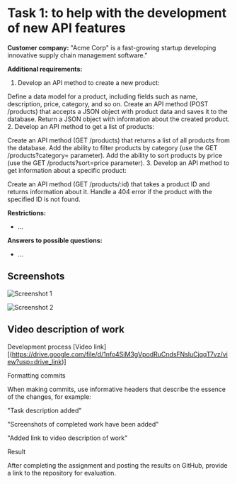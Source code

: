 

# Task 1: to help with the development of new API features

**Customer company:** "Acme Corp" is a fast-growing startup developing innovative supply chain management software."

**Additional requirements:**

1. Develop an API method to create a new product:

Define a data model for a product, including fields such as name, description, price, category, and so on.
Create an API method (POST /products) that accepts a JSON object with product data and saves it to the database.
Return a JSON object with information about the created product.
2. Develop an API method to get a list of products:

Create an API method (GET /products) that returns a list of all products from the database.
Add the ability to filter products by category (use the GET /products?category= parameter).
Add the ability to sort products by price (use the GET /products?sort=price parameter).
3. Develop an API method to get information about a specific product:

Create an API method (GET /products/:id) that takes a product ID and returns information about it.
Handle a 404 error if the product with the specified ID is not found.

**Restrictions:**

- ...

**Answers to possible questions:**

- ...

## Screenshots

![Screenshot 1](screenshots/screenshot1.png)

![Screenshot 2](screenshots/screenshot2.png)

## Video description of work

Development process [Video link][(https://drive.google.com/file/d/1nfo4SiM3gVpodRuCndsFNsluCjqqT7vz/view?usp=drive_link)]

Formatting commits

When making commits, use informative headers that describe the essence of the changes, for example:

"Task description added"

"Screenshots of completed work have been added"

"Added link to video description of work"

Result

After completing the assignment and posting the results on GitHub, provide a link to the repository for evaluation.
